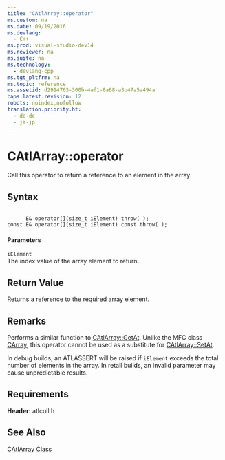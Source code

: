```yaml
---
title: "CAtlArray::operator"
ms.custom: na
ms.date: 09/19/2016
ms.devlang: 
  - C++
ms.prod: visual-studio-dev14
ms.reviewer: na
ms.suite: na
ms.technology: 
  - devlang-cpp
ms.tgt_pltfrm: na
ms.topic: reference
ms.assetid: d2914763-300b-4af1-8a68-a3b47a5a494a
caps.latest.revision: 12
robots: noindex,nofollow
translation.priority.ht: 
  - de-de
  - ja-jp
---
```

# CAtlArray::operator
Call this operator to return a reference to an element in the array.  
  
## Syntax  
  
```  
  
      E& operator[](size_t iElement) throw( );  
const E& operator[](size_t iElement) const throw( );  
```  
  
#### Parameters  
 `iElement`  
 The index value of the array element to return.  
  
## Return Value  
 Returns a reference to the required array element.  
  
## Remarks  
 Performs a similar function to [CAtlArray::GetAt](../vs140/CAtlArray--GetAt.md). Unlike the MFC class [CArray](../vs140/CArray-Class.md), this operator cannot be used as a substitute for [CAtlArray::SetAt](../vs140/CAtlArray--SetAt.md).  
  
 In debug builds, an ATLASSERT will be raised if `iElement` exceeds the total number of elements in the array. In retail builds, an invalid parameter may cause unpredictable results.  
  
## Requirements  
 **Header:** atlcoll.h  
  
## See Also  
 [CAtlArray Class](../vs140/CAtlArray-Class.md)